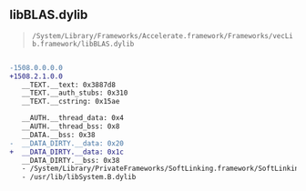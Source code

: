## libBLAS.dylib

> `/System/Library/Frameworks/Accelerate.framework/Frameworks/vecLib.framework/libBLAS.dylib`

```diff

-1508.0.0.0.0
+1508.2.1.0.0
   __TEXT.__text: 0x3887d8
   __TEXT.__auth_stubs: 0x310
   __TEXT.__cstring: 0x15ae

   __AUTH.__thread_data: 0x4
   __AUTH.__thread_bss: 0x8
   __DATA.__bss: 0x38
-  __DATA_DIRTY.__data: 0x20
+  __DATA_DIRTY.__data: 0x1c
   __DATA_DIRTY.__bss: 0x38
   - /System/Library/PrivateFrameworks/SoftLinking.framework/SoftLinking
   - /usr/lib/libSystem.B.dylib

```
